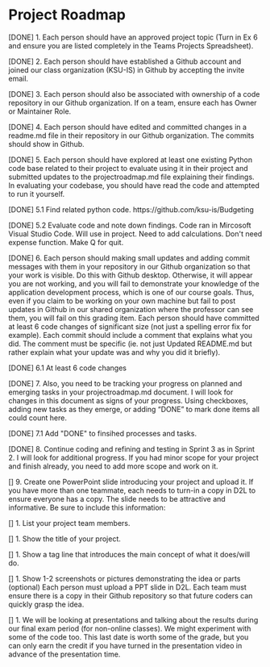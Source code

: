 <h1>Project Roadmap</h1>

<p>[DONE] 1. Each person should have an approved project topic (Turn in Ex 6 and ensure you are listed completely in the Teams Projects Spreadsheet).
<p>[DONE] 2. Each person should have established a Github account and joined our class organization (KSU-IS) in Github by accepting the invite email.
<p>[DONE] 3. Each person should also be associated with ownership of a code repository in our Github organization. If on a team, ensure each has Owner or Maintainer Role.
<p>[DONE] 4. Each person should have edited and committed changes in a readme.md file in their repository in our Github organization. The commits should show in Github.
<p>[DONE] 5. Each person should have explored at least one existing Python code base related to their project to evaluate using it in their project and submitted updates to the projectroadmap.md file explaining their findings. In evaluating your codebase, you should have read the code and attempted to run it yourself.</p>
<p>  [DONE] 5.1 Find related python code.
    https://github.com/ksu-is/Budgeting
<p>  [DONE] 5.2 Evaluate code and note down findings.
    Code ran in Mircosoft Visual Studio Code.
    Will use in project.
    Need to add calculations.
    Don't need expense function.
    Make Q for quit.
  
<p>[DONE] 6. Each person should making small updates and adding commit messages with them in your repository in our Github organization so that your work is visible. Do this with Github desktop. Otherwise, it will appear you are not working, and you will fail to demonstrate your knowledge of the application development process, which is one of our course goals. Thus, even if you claim to be working on your own machine but fail to post updates in Github in our shared organization where the professor can see them, you will fail on this grading item. Each person should have committed at least 6 code changes of significant size (not just a spelling error fix for example). Each commit should include a comment that explains what you did. The comment must be specific (ie. not just Updated README.md but rather explain what your update was and why you did it briefly).
<p>  [DONE] 6.1 At least 6 code changes 
<p>[DONE] 7. Also, you need to be tracking your progress on planned and emerging tasks in your projectroadmap.md document. I will look for changes in this document as signs of your progress. Using checkboxes, adding new tasks as they emerge, or adding “DONE” to mark done items all could count here.
<p>    [DONE] 7.1 Add "DONE" to finsihed processes and tasks.
    
<p>[DONE] 8. Continue coding and refining and testing in Sprint 3 as in Sprint 2. I will look for additional progress. If you had minor scope for your project and finish already, you need to add more scope and work on it. 
<p>[] 9. Create one PowerPoint slide introducing your project and upload it. If you have more than one teammate, each needs to turn-in a copy in D2L to ensure everyone has a copy. The slide needs to be attractive and informative. Be sure to include this information:
<p>  [] 1. List your project team members.
<p>  [] 1. Show the title of your project.
<p>  [] 1. Show a tag line that introduces the main concept of what it does/will do.
<p>  [] 1. Show 1-2 screenshots or pictures demonstrating the idea or parts (optional) Each person must upload a PPT slide in D2L. Each team must ensure there is a copy in their Github repository so that future coders can quickly grasp the idea.

<p>[] 1. We will be looking at presentations and talking about the results during our final exam period (for non-online classes). We might experiment with some of the code too. This last date is worth some of the grade, but you can only earn the credit if you have turned in the presentation video in advance of the presentation time.
